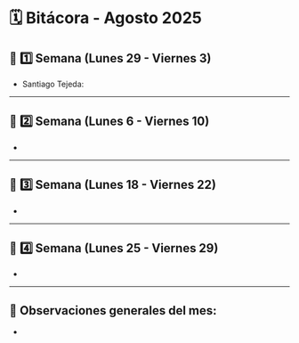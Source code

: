 # 🗓️ Bitácora - Agosto 2025

## 📅 1️⃣ Semana (Lunes 29 - Viernes 3)


-  Santiago Tejeda: 

---

## 📅 2️⃣ Semana (Lunes 6 - Viernes 10)


-  

---

## 📅 3️⃣ Semana (Lunes 18 - Viernes 22)


-  

---

## 📅 4️⃣ Semana (Lunes 25 - Viernes 29)

 
-  

---

🧾 **Observaciones generales del mes:**  
-  
-  
